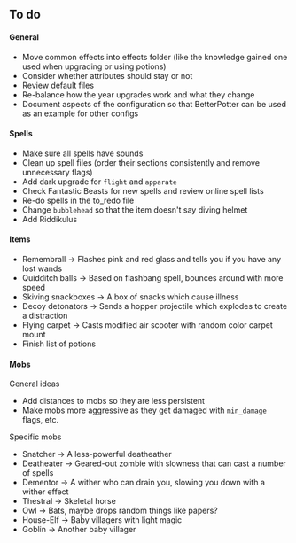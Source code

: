 ## To do

#### General

* Move common effects into effects folder (like the knowledge gained one used when upgrading or using potions)
* Consider whether attributes should stay or not
* Review default files
* Re-balance how the year upgrades work and what they change
* Document aspects of the configuration so that BetterPotter can be used as an example for other configs

#### Spells

* Make sure all spells have sounds
* Clean up spell files (order their sections consistently and remove unnecessary flags)
* Add dark upgrade for `flight` and `apparate`
* Check Fantastic Beasts for new spells and review online spell lists
* Re-do spells in the to_redo file
* Change `bubblehead` so that the item doesn't say diving helmet
* Add Riddikulus

#### Items

* Remembrall -> Flashes pink and red glass and tells you if you have any lost wands
* Quidditch balls -> Based on flashbang spell, bounces around with more speed
* Skiving snackboxes -> A box of snacks which cause illness
* Decoy detonators -> Sends a hopper projectile which explodes to create a distraction
* Flying carpet -> Casts modified air scooter with random color carpet mount
* Finish list of potions

#### Mobs

General ideas

* Add distances to mobs so they are less persistent
* Make mobs more aggressive as they get damaged with `min_damage` flags, etc.

Specific mobs

* Snatcher -> A less-powerful deatheather
* Deatheater -> Geared-out zombie with slowness that can cast a number of spells
* Dementor -> A wither who can drain you, slowing you down with a wither effect
* Thestral -> Skeletal horse
* Owl -> Bats, maybe drops random things like papers?
* House-Elf -> Baby villagers with light magic
* Goblin -> Another baby villager
